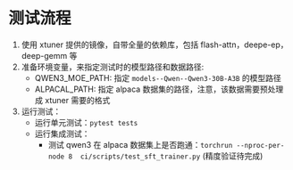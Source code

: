 # 测试流程

1. 使用 xtuner 提供的镜像，自带全量的依赖库，包括 flash-attn，deepe-ep，deep-gemm 等
2. 准备环境变量，来指定测试时的模型路径和数据路径:
    - QWEN3_MOE_PATH: 指定 `models--Qwen--Qwen3-30B-A3B` 的模型路径
    - ALPACAL_PATH: 指定 alpaca 数据集的路径，注意，该数据需要预处理成 xtuner 需要的格式
3. 运行测试：
    - 运行单元测试：`pytest tests`
    - 运行集成测试：
        - 测试 qwen3 在 alpaca 数据集上是否跑通：`torchrun --nproc-per-node 8  ci/scripts/test_sft_trainer.py` (精度验证待完成)
